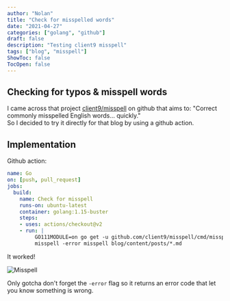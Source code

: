 ```yaml
---
author: "Nolan"
title: "Check for misspelled words"
date: "2021-04-27"
categories: ["golang", "github"]
draft: false
description: "Testing client9 misspell"
tags: ["blog", "misspell"]
ShowToc: false
TocOpen: false
---
```


## Checking for typos & misspell words

I came across that project [client9/misspell](https://github.com/client9/misspell) on github that aims to: "Correct commonly misspelled English words... quickly."  
So I decided to try it directly for that blog by using a github action.


## Implementation

Github action:

```yaml
name: Go
on: [push, pull_request]
jobs:
  build:
    name: Check for misspell
    runs-on: ubuntu-latest
    container: golang:1.15-buster
    steps:
    - uses: actions/checkout@v2
    - run: |
         GO111MODULE=on go get -u github.com/client9/misspell/cmd/misspell
         misspell -error misspell blog/content/posts/*.md
```

It worked!

![Misspell](https://blog.nolanemirot.com/misspell.png)

Only gotcha don't forget the `-error` flag so it returns an error code that let you know something is wrong.
